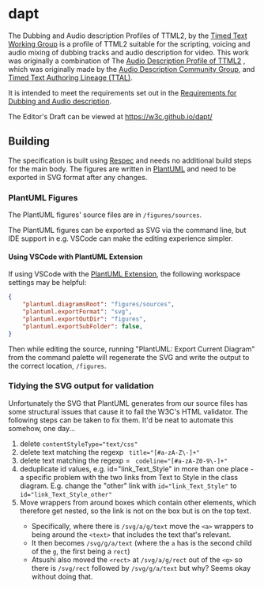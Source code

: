 # dapt
The Dubbing and Audio description Profiles of TTML2, 
by the [Timed Text Working Group](https://www.w3.org/AudioVideo/TT/) 
is a profile of TTML2 suitable for the scripting, voicing and audio mixing 
of dubbing tracks and audio description for video.
This work was originally a combination of 
The [Audio Description Profile of TTML2](https://w3c.github.io/adpt/) 
, which was originally made by the [Audio Description Community Group](https://www.w3.org/community/audio-description/), 
and [Timed Text Authoring Lineage (TTAL)](https://netflixtechblog.com/introducing-netflix-timed-text-authoring-lineage-6fb57b72ad41). 

It is intended to meet the requirements set out in the 
[Requirements for Dubbing and Audio description](https://w3c.github.io/dapt-reqs/). 

The Editor's Draft can be viewed at https://w3c.github.io/dapt/

## Building

The specification is built using [Respec](https://respec.org/) and needs no
additional build steps for the main body. The figures are written in
[PlantUML](https://plantuml.com) and need to be exported in SVG format
after any changes.

### PlantUML Figures

The PlantUML figures' source files are in `/figures/sources`.

The PlantUML figures can be exported as SVG via the command line,
but IDE support in e.g. VSCode can make the editing experience simpler.

#### Using VSCode with PlantUML Extension

If using VSCode with the [PlantUML Extension](https://marketplace.visualstudio.com/items?itemName=jebbs.plantuml), the following workspace settings may be helpful:

```json
{
    "plantuml.diagramsRoot": "figures/sources",
    "plantuml.exportFormat": "svg",
    "plantuml.exportOutDir": "figures",
    "plantuml.exportSubFolder": false,
}
```

Then while editing the source, running "PlantUML: Export Current Diagram"
from the command palette will regenerate the SVG and write the output to
the correct location, `/figures`.

### Tidying the SVG output for validation

Unfortunately the SVG that PlantUML generates from our source files has some structural issues that cause it to fail the W3C's HTML validator.
The following steps can be taken to fix them. It'd be neat to automate this somehow, one day...
1. delete `contentStyleType="text/css"`
2. delete text matching the regexp ` title="[#a-zA-Z\-]+"`
3. delete text matching the regexp = ` codeline="[#a-zA-Z0-9\-]+"`
4. deduplicate id values, e.g. id="link_Text_Style" in more than one place - a specific problem with the two links from Text to Style in the class diagram. E.g. change the "other" link with `id="link_Text_Style"` to `id="link_Text_Style_other"`
5. Move <a> wrappers from around boxes which contain other <a> elements, which therefore get nested, so the link is not on the box but is on the top text.
   * Specifically, where there is `/svg/a/g/text` move the `<a>` wrappers to being around the `<text>` that includes the text that's relevant.
   * It then becomes `/svg/g/a/text` (where the `a` has is the second child of the `g`, the first being a `rect`)
   * Atsushi also moved the `<rect>` at `/svg/a/g/rect` out of the `<g>` so there is `/svg/rect` followed by `/svg/g/a/text` but why? Seems okay without doing that.
